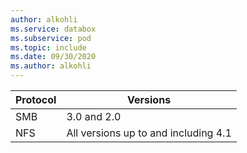 ```yaml
---
author: alkohli
ms.service: databox
ms.subservice: pod   
ms.topic: include
ms.date: 09/30/2020
ms.author: alkohli
---
```


| **Protocol** | **Versions** |
| --- | --- |
| SMB | 3.0 and 2.0 |
| NFS | All versions up to and including 4.1|